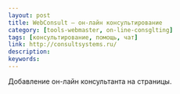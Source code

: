 ```yaml
---
layout: post
title: WebConsult — он-лайн консультирование
category: [tools-webmaster, on-line-consglting]
tags: [консультирование, помощь, чат]
link: http://consultsystems.ru/
description:
keywords:
---
```


<p>Добавление он-лайн консультанта на страницы.</p>
